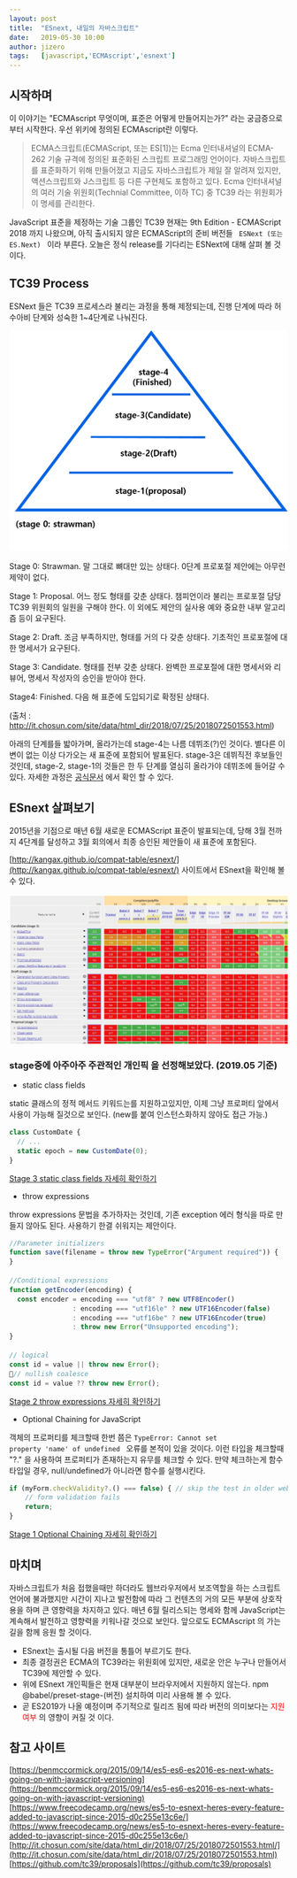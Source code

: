 ```yaml
---
layout: post
title:  "ESnext, 내일의 자바스크립트"
date:   2019-05-30 10:00
author: jizero
tags:	[javascript,'ECMAscript','esnext']
---
```

<style>
#post-content p {margin: 10px 0 0 0;}
</style>

## 시작하며
이 이야기는 "ECMAscript 무엇이며, 표준은 어떻게 만들어지는가?" 라는 궁금증으로 부터 시작한다.
우선 위키에 정의된 ECMAscript란 이렇다.
>ECMA스크립트(ECMAScript, 또는 ES[1])는 Ecma 인터내셔널의 ECMA-262 기술 규격에 정의된 표준화된 스크립트 프로그래밍 언어이다. 자바스크립트를 표준화하기 위해 만들어졌고 지금도 자바스크립트가 제일 잘 알려져 있지만, 액션스크립트와 J스크립트 등 다른 구현체도 포함하고 있다.
Ecma 인터내셔널의 여러 기술 위원회(Technial Committee, 이하 TC) 중 TC39 라는 위원회가 이 명세를 관리한다.

JavaScript 표준을 제정하는 기술 그룹인 TC39
현재는 9th Edition - ECMAScript 2018 까지 나왔으며, 아직 출시되지 않은 ECMAScript의  준비 버전들 <code class="highlighter-rouge"> ESNext (또는 ES.Next) </code> 이라 부른다.
오늘은 정식 release를 기다리는 ESNext에 대해 살펴 볼 것이다.


## TC39 Process
ESNext 들은 TC39 프로세스라 불리는 과정을 통해 제정되는데,
진행 단계에 따라 허수아비 단계와 성숙한 1~4단계로 나눠진다. 

<img src="/files/posts/201905/pickme.png" style="max-width:100%;">


Stage 0: Strawman. 말 그대로 뼈대만 있는 상태다. 0단계 프로포절 제안에는 아무런 제약이 없다.

Stage 1: Proposal. 어느 정도 형태를 갖춘 상태다. 챔피언이라 불리는 프로포절 담당 TC39 위원회의 일원을 구해야 한다. 
이 외에도 제안의 실사용 예와 중요한 내부 알고리즘 등이 요구된다.

Stage 2: Draft. 조금 부족하지만, 형태를 거의 다 갖춘 상태다. 기초적인 프로포절에 대한 명세서가 요구된다. 

Stage 3: Candidate. 형태를 전부 갖춘 상태다. 완벽한 프로포절에 대한 명세서와 리뷰어, 명세서 작성자의 승인을 받아야 한다. 

Stage4: Finished. 다음 해 표준에 도입되기로 확정된 상태다. 


(출처 : http://it.chosun.com/site/data/html_dir/2018/07/25/2018072501553.html)

아래의 단계를들 밟아가며, 올라가는데 stage-4는 나름 데뷔조(?)인 것이다.  별다른 이변이 없는 이상 다가오는 새 표준에 포함되어 발표된다.
stage-3은 데뷔직전 후보들인 것인데, stage-2, stage-1의 것들은 한 두 단계를 열심히 올라가야 데뷔조에 들어갈 수 있다.
자세한 과정은 [공식문서](https://tc39.github.io/process-document/) 에서 확인 할 수 있다. 



## ESnext 살펴보기 

2015년을 기점으로 매년 6월 새로운 ECMAScript 표준이 발표되는데, 당해 3월 전까지 4단계를 달성하고 3월 회의에서 최종 승인된 제안들이 새 표준에 포함된다.

[http://kangax.github.io/compat-table/esnext/](http://kangax.github.io/compat-table/esnext/) 사이트에서
ESnext을 확인해 볼 수 있다.

<img src="/files/posts/201905/33.JPG" style="max-width:100%;">



### stage중에 아주아주 주관적인  개인픽 을 선정해보았다. (2019.05 기준)

- static class fields 

static 클래스의 정적 메서드  키워드는를 지원하고있지만, 이제 그냥 프로퍼티 앞에서 사용이 가능해 질것으로 보인다.
(new를 붙여 인스턴스화하지 않아도 접근 가능.)

```javascript
class CustomDate {
  // ...
  static epoch = new CustomDate(0);
}
```
 [Stage 3 static class fields 자세히 확인하기](https://github.com/tc39/proposal-static-class-features/)


- throw expressions

throw expressions 문법을 추가하자는 것인데, 기존 exception 에러 형식을 따로 만들지 않아도 된다.
사용하기 한결 쉬워지는 제안이다.

```javascript
//Parameter initializers
function save(filename = throw new TypeError("Argument required")) {
}

//Conditional expressions
function getEncoder(encoding) {
  const encoder = encoding === "utf8" ? new UTF8Encoder() 
                : encoding === "utf16le" ? new UTF16Encoder(false) 
                : encoding === "utf16be" ? new UTF16Encoder(true) 
                : throw new Error("Unsupported encoding");
}

// logical
const id = value || throw new Error();
// nullish coalesce
const id = value ?? throw new Error();

```
[Stage 2 throw expressions 자세히 확인하기](https://github.com/tc39/proposal-throw-expressions)


- Optional Chaining for JavaScript

객체의 프로퍼티를 체크할때 한번 쯤은 <code>TypeError: Cannot set property 'name' of undefined </code> 오류를 본적이 있을 것이다. 이런 타입을 체크할때
"?." 을 사용하여 프로퍼티가 존재하는지 유무를 체크할 수 있다. 만약 체크하는게 함수 타입일 경우, null/undefined가 아니라면 함수를 실행시킨다.


```javascript
if (myForm.checkValidity?.() === false) { // skip the test in older web browsers
    // form validation fails
    return;
}
```
[Stage 1 Optional Chaining 자세히 확인하기](https://github.com/tc39/proposal-optional-chaining)



## 마치며
자바스크립트가 처음 접했을때만 하더라도 웹브라우저에서 보조역할을 하는 스크립트언어에 불과했지만 시간이 지나고 발전함에 따라 그 컨텐츠의 거의 모든 부분에 상호작용을 하며 큰 영향력을 차지하고 있다.  매년 6월 릴리스되는 명세와 함께 JavaScript는 계속해서 발전하고  영향력을 키워나갈 것으로 보인다. 앞으로도 ECMAscript 의 가는길을 함께 응원 할 것이다.


* ESnext는 출시될 다음 버전을 통틀어 부르기도 한다.
* 최종 결정권은 ECMA의 TC39라는 위원회에 있지만, 새로운 안은 누구나 만들어서 TC39에 제안할 수 있다. 
* 위에 ESnext 개인픽들은 현재 대부분이 브라우저에서 지원하지 않는다. npm @babel/preset-stage-(버전) 설치하여 미리 사용해 볼 수 있다.
* 곧 ES2019가 나올 예정이며 주기적으로 릴리즈 됨에 따라 버전의 의미보다는 <span style="color:red">지원여부</span> 의 영향이 커질 것 이다.


## 참고 사이트
[https://benmccormick.org/2015/09/14/es5-es6-es2016-es-next-whats-going-on-with-javascript-versioning](https://benmccormick.org/2015/09/14/es5-es6-es2016-es-next-whats-going-on-with-javascript-versioning) 
[https://www.freecodecamp.org/news/es5-to-esnext-heres-every-feature-added-to-javascript-since-2015-d0c255e13c6e/](https://www.freecodecamp.org/news/es5-to-esnext-heres-every-feature-added-to-javascript-since-2015-d0c255e13c6e/)<br/>
[http://it.chosun.com/site/data/html_dir/2018/07/25/2018072501553.html/](http://it.chosun.com/site/data/html_dir/2018/07/25/2018072501553.html)<br/>
[https://github.com/tc39/proposals](https://github.com/tc39/proposals)